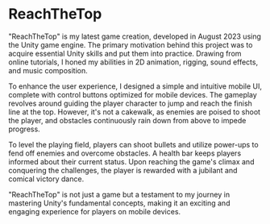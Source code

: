 # ReachTheTop


"ReachTheTop" is my latest game creation, developed in August 2023 using the Unity game engine. The primary motivation behind this project was to acquire essential Unity skills and put them into practice. Drawing from online tutorials, I honed my abilities in 2D animation, rigging, sound effects, and music composition.

To enhance the user experience, I designed a simple and intuitive mobile UI, complete with control buttons optimized for mobile devices. The gameplay revolves around guiding the player character to jump and reach the finish line at the top. However, it's not a cakewalk, as enemies are poised to shoot the player, and obstacles continuously rain down from above to impede progress.

To level the playing field, players can shoot bullets and utilize power-ups to fend off enemies and overcome obstacles. A health bar keeps players informed about their current status. Upon reaching the game's climax and conquering the challenges, the player is rewarded with a jubilant and comical victory dance.

"ReachTheTop" is not just a game but a testament to my journey in mastering Unity's fundamental concepts, making it an exciting and engaging experience for players on mobile devices.